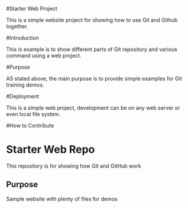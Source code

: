#Starter Web Project 

This is a simple website project for showing how to use Git and Github together.

#Introduction

This is example is to show different parts of Git repository and various command using a web project.

#Purpose

AS stated above, the main purpose is to provide simple examples for Git training demos.

#Deployment

This is a simple web project, development can be on any web server or even local file system.

#How to Contribute

# Starter Web Repo

This repository is for showing how Git and GitHub work

## Purpose

Sample website with plenty of files for demos